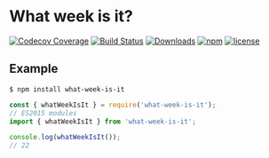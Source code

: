 
# What week is it?
[![Codecov Coverage](https://img.shields.io/codecov/c/github/FJancsi/what-week-is-it/coverage.svg?style=flat-square)](https://codecov.io/gh/FJancsi/what-week-is-it/)
[![Build Status](https://travis-ci.com/FJancsi/what-week-is-it.svg?branch=master)](https://travis-ci.com/FJancsi/what-week-is-it)
[![Downloads](https://img.shields.io/npm/dm/what-week-is-it.svg)](https://npmcharts.com/compare/what-week-is-it?minimal=true)
[![npm](https://img.shields.io/npm/v/what-week-is-it.svg)](https://www.npmjs.com/package/what-week-is-it)
[![license](https://img.shields.io/npm/l/what-week-is-it.svg)](https://www.npmjs.com/package/what-week-is-it)

## Example

```shell
$ npm install what-week-is-it
```

```javascript
const { whatWeekIsIt } = require('what-week-is-it');
// ES2015 modules
import { whatWeekIsIt } from 'what-week-is-it';

console.log(whatWeekIsIt());
// 22
```

